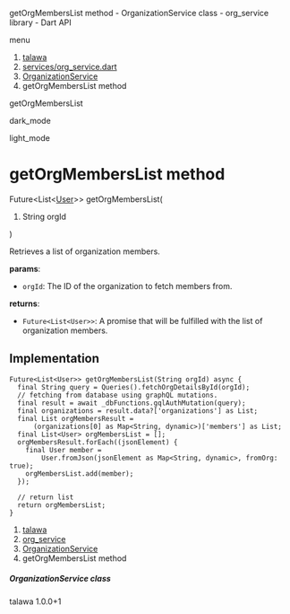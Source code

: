 




getOrgMembersList method - OrganizationService class - org\_service library - Dart API







menu

1. [talawa](../../index.html)
2. [services/org\_service.dart](../../services_org_service/services_org_service-library.html)
3. [OrganizationService](../../services_org_service/OrganizationService-class.html)
4. getOrgMembersList method

getOrgMembersList


dark\_mode

light\_mode




# getOrgMembersList method


Future<List<[User](../../models_user_user_info/User-class.html)>>
getOrgMembersList(

1. String orgId

)

Retrieves a list of organization members.

**params**:

* `orgId`: The ID of the organization to fetch members from.

**returns**:

* `Future<List<User>>`: A promise that will be fulfilled
  with the list of organization members.

## Implementation

```
Future<List<User>> getOrgMembersList(String orgId) async {
  final String query = Queries().fetchOrgDetailsById(orgId);
  // fetching from database using graphQL mutations.
  final result = await _dbFunctions.gqlAuthMutation(query);
  final organizations = result.data?['organizations'] as List;
  final List orgMembersResult =
      (organizations[0] as Map<String, dynamic>)['members'] as List;
  final List<User> orgMembersList = [];
  orgMembersResult.forEach((jsonElement) {
    final User member =
        User.fromJson(jsonElement as Map<String, dynamic>, fromOrg: true);
    orgMembersList.add(member);
  });

  // return list
  return orgMembersList;
}
```

 


1. [talawa](../../index.html)
2. [org\_service](../../services_org_service/services_org_service-library.html)
3. [OrganizationService](../../services_org_service/OrganizationService-class.html)
4. getOrgMembersList method

##### OrganizationService class





talawa
1.0.0+1






